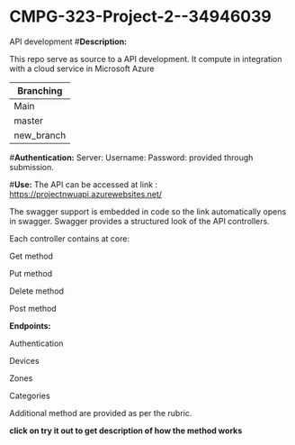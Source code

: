 # CMPG-323-Project-2--34946039
API development 
 #**Description:**
 
 This repo serve as source to a API development. It compute in integration with a cloud service in Microsoft Azure 
 
|Branching     |
|------------------|
Main|
master|
new_branch|  

 #**Authentication:**
 Server:
 Username: 
 Password: 
 provided through submission.
 
  #**Use:**
 The API can be accessed at link : https://projectnwuapi.azurewebsites.net/
 
 The swagger support is embedded in code so the link automatically opens in swagger.
 Swagger provides a structured look of the API controllers. 
 
 Each controller contains at core:
 
 Get method
 
 
 Put method
 
 Delete method 
 
 Post method
 
**Endpoints:**

Authentication 

Devices 

Zones 

Categories
 
 Additional method are provided as per the rubric. 
 
 **click on try it out to get description of how the method works**
